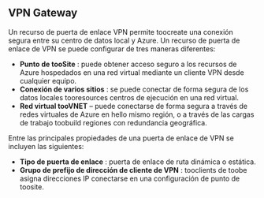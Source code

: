## <a name="vpn-gateway"></a>VPN Gateway
Un recurso de puerta de enlace VPN permite toocreate una conexión segura entre su centro de datos local y Azure. Un recurso de puerta de enlace de VPN se puede configurar de tres maneras diferentes:

* **Punto de tooSite** : puede obtener acceso seguro a los recursos de Azure hospedados en una red virtual mediante un cliente VPN desde cualquier equipo. 
* **Conexión de varios sitios** : se puede conectar de forma segura de los datos locales tooresources centros de ejecución en una red virtual. 
* **Red virtual tooVNET** – puede conectarse de forma segura a través de redes virtuales de Azure en hello mismo región, o a través de las cargas de trabajo toobuild regiones con redundancia geográfica.

Entre las principales propiedades de una puerta de enlace de VPN se incluyen las siguientes:

* **Tipo de puerta de enlace** : puerta de enlace de ruta dinámica o estática. 
* **Grupo de prefijo de dirección de cliente de VPN** : tooclients de toobe asigna direcciones IP conectarse en una configuración de punto de toosite.

